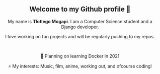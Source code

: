 
<div align="center">
<h2>Welcome to my Github profile 👋</h2>
</div>

<div align="center">

  <p>My name is <strong>Tlotlego Mogapi</strong>. I am a Computer Science student and a Django developer. </p>
  <p>I love working on fun projects and will be regularly pushing to my repos. </p>

</div>

<div align="center">
  <br>
  <p>🤔 Planning on learning Docker in 2021</p>
  <p>⚡ My interests: Music, film, anime, working out, and ofcourse coding!</p>

</div>
